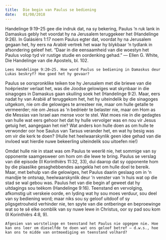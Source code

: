 ```yaml
---
title:  Die begin van Paulus se bediening
date:   01/08/2018
---
```


Handelinge 9:19–25 gee die indruk dat, na sy bekering, Paulus ‘n ruk lank in Damaskus gebly het voordat hy na Jerusalem teruggekeer het (Handelinge 9:26). In Galásiërs 1:17 noem Paulus egter dat, voordat hy na Jerusalem gegaan het, hy eers na Arabië vertrek het waar hy blykbaar ‘n tydlank in afsondering geleef het. “Daar in die eensaamheid van die woestyn het Paulus volop tyd vir rustige studie en oordenking gehad.” — Ellen G. White, Die Handelinge van die Apostels, bl. 102.

`Lees Handelinge 9:20–25. Hoe word Paulus se bediening in Damaskus deur Lukas beskryf? Hoe goed het hy gevaar?`

Paulus se oorspronklike teiken toe hy Jerusalem met die briewe van die hoëpriester verlaat het, was die Joodse gelowiges wat skynbaar in die sinagoges in Damaskus gaan skuiling soek het (Handelinge 9:2). Maar, eers nadat hy van Arabië af teruggekom het, het hy uiteindelik by die sinagoges uitgekom, nie om die gelowiges te arresteer nie, maar om hulle getalle te vermeerder; nie om Jesus as ‘n bedrieër te belaster nie, maar om Hom as die Messias van Israel aan mense voor te stel. Wat moes nie in die gedagtes van hulle wat eers gehoor het dat hy hulle vervolger was en nou vir Jesus getuig het, aangegaan het nie? Wat anders kon hulle doen as om hulle te verwonder oor hoe Saulus van Tarsus verander het, en wat hy besig was om vir die kerk te doen? (Hulle het heelwaarskynlik geen idee gehad van die invloed wat hierdie nuwe bekeerling uiteindelik sou uitoefen nie!)

Omdat hulle nie in staat was om Paulus te weerlê nie, het sommige van sy opponente saamgesweer om hom om die lewe te bring. Paulus se verslag van dié episode (II Korinthiërs 11:32, 33), dui daarop dat sy opponente hom by die plaaslike gesaghebbendes aangekla het om hulle doel te bereik. Maar, met behulp van die gelowiges, het Paulus daarin geslaag om in ‘n mandjie te ontsnap, heelwaarskynlik deur ‘n venster van ‘n huis wat op die stad se wal gebou was. Paulus het van die begin af geweet dat hy uitdagings sou teëkom (Handelinge 9:16). Teenstand en vervolging, afkomstig uit verskeie oorde, en lyding wat hy sou moes verduur, sou deel van sy bediening word; maar niks sou sy geloof uitdoof of sy pligsgetrouheid verhinder nie, ten spyte van die ontberinge en beproewinge wat so te sê elke oomblik van sy nuwe lewe in Christus, oor sy pad sou kom (II Korinthiërs 4:8, 9).

`Afgesien van worstelinge en teenstand het Paulus nie opgegee nie. Hoe kan ons leer om dieselfde te doen wat ons geloof betref — d.w.s., hoe kan ons te midde van ontmoediging en teenstand volhard?`